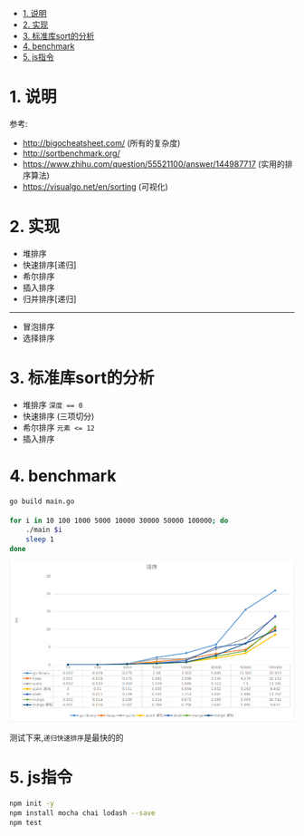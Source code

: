 <!-- TOC -->

- [1. 说明](#1-说明)
- [2. 实现](#2-实现)
- [3. 标准库sort的分析](#3-标准库sort的分析)
- [4. benchmark](#4-benchmark)
- [5. js指令](#5-js指令)

<!-- /TOC -->


<a id="markdown-1-说明" name="1-说明"></a>
# 1. 说明

参考:

* http://bigocheatsheet.com/ (所有的复杂度)
* http://sortbenchmark.org/
* https://www.zhihu.com/question/55521100/answer/144987717 (实用的排序算法)
* https://visualgo.net/en/sorting (可视化)

<a id="markdown-2-实现" name="2-实现"></a>
# 2. 实现

* 堆排序
* 快速排序[递归]
* 希尔排序
* 插入排序
* 归并排序[递归]

---
* 冒泡排序
* 选择排序

<a id="markdown-3-标准库sort的分析" name="3-标准库sort的分析"></a>
# 3. 标准库sort的分析
* 堆排序 `深度 == 0`
* 快速排序 (三项切分)
* 希尔排序 `元素 <= 12`
* 插入排序

<a id="markdown-4-benchmark" name="4-benchmark"></a>
# 4. benchmark

```bash
go build main.go

for i in 10 100 1000 5000 10000 30000 50000 100000; do
    ./main $i
    sleep 1
done

```

![](sort.png)

测试下来,`递归快速排序`是最快的的

<a id="markdown-5-js指令" name="5-js指令"></a>
# 5. js指令

```bash
npm init -y
npm install mocha chai lodash --save
npm test
```
